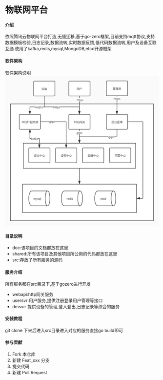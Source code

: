 # 物联网平台

#### 介绍
依照腾讯云物联网平台打造,无缝迁移,基于go-zero框架,目前支持mqtt协议,支持数据模板检验,日志记录,数据流转,实时数据反馈,低代码数据流转,用户及设备互联互通.使用了kafka,redis,mysql,MongoDB,etcd开源框架
#### 软件架构
软件架构说明
![avatar](./doc/assets/架构图.jpg)

#### 目录说明
* doc:该项目的文档都放在这里
* shared:所有该项目及其他项目所公用的代码都放在这里
* src:存放了所有服务的源码
#### 服务介绍
所有服务都在src目录下,基于gozero进行开发
* webapi:http网关服务
* usersvr:用户服务,提供注册登录用户管理等接口
* dmsvr: 提供设备的管理,登入登出,日志记录等综合的服务

#### 安装教程
git clone 下来后进入src目录进入对应的服务直接go build即可


#### 参与贡献

1.  Fork 本仓库
2.  新建 Feat_xxx 分支
3.  提交代码
4.  新建 Pull Request


